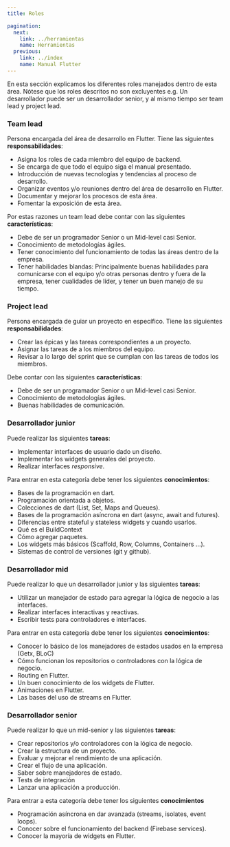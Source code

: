 ```yaml
---
title: Roles

pagination:
  next:
    link: ../herramientas
    name: Herramientas
  previous:
    link: ../index
    name: Manual Flutter
---
```


En esta sección explicamos los diferentes roles manejados dentro de esta área. Nótese que los roles descritos no son excluyentes e.g. Un desarrollador puede ser un desarrollador senior, y al mismo tiempo ser team lead y project lead.

### Team lead

Persona encargada del área de desarrollo en Flutter. Tiene las siguientes **responsabilidades**:

- Asigna los roles de cada miembro del equipo de backend.
- Se encarga de que todo el equipo siga el manual presentado.
- Introducción de nuevas tecnologías y tendencias al proceso de desarrollo.
- Organizar eventos y/o reuniones dentro del área de desarrollo en Flutter.
- Documentar y mejorar los procesos de esta área.
- Fomentar la exposición de esta área.

Por estas razones un team lead debe contar con las siguientes **características**:

- Debe de ser un programador Senior o un Mid-level casi Senior.
- Conocimiento de metodologías ágiles.
- Tener conocimiento del funcionamiento de todas las áreas dentro de la empresa.
- Tener habilidades blandas: Principalmente buenas habilidades para comunicarse con el equipo y/o otras personas dentro y fuera de la empresa, tener cualidades de líder, y tener un buen manejo de su tiempo.

### Project lead

Persona encargada de guiar un proyecto en específico. Tiene las siguientes **responsabilidades**:

- Crear las épicas y las tareas correspondientes a un proyecto.
- Asignar las tareas de a los miembros del equipo.
- Revisar a lo largo del sprint que se cumplan con las tareas de todos los miembros.

Debe contar con las siguientes **características**:

- Debe de ser un programador Senior o un Mid-level casi Senior.
- Conocimiento de metodologías ágiles.
- Buenas habilidades de comunicación.

### Desarrollador junior

Puede realizar las siguientes **tareas**:

- Implementar interfaces de usuario dado un diseño.
- Implementar los widgets generales del proyecto.
- Realizar interfaces _responsive_.

Para entrar en esta categoría debe tener los siguientes **conocimientos**:

- Bases de la programación en dart.
- Programación orientada a objetos.
- Colecciones de dart (List, Set, Maps and Queues).
- Bases de la programación asíncrona en dart (async, await and futures).
- Diferencias entre stateful y stateless widgets y cuando usarlos.
- Qué es el BuildContext
- Cómo agregar paquetes.
- Los widgets más básicos (Scaffold, Row, Columns, Containers ...).
- Sistemas de control de versiones (git y github).

### Desarrollador mid

Puede realizar lo que un desarrollador junior y las siguientes **tareas**:

- Utilizar un manejador de estado para agregar la lógica de negocio a las interfaces.
- Realizar interfaces interactivas y reactivas.
- Escribir tests para controladores e interfaces.

Para entrar en esta categoría debe tener los siguientes **conocimientos**:

- Conocer lo básico de los manejadores de estados usados en la empresa (Getx, BLoC)
- Cómo funcionan los repositorios o controladores con la lógica de negocio.
- Routing en Flutter.
- Un buen conocimiento de los widgets de Flutter.
- Animaciones en Flutter.
- Las bases del uso de streams en Flutter.

### Desarrollador senior

Puede realizar lo que un mid-senior y las siguientes **tareas**:

- Crear repositorios y/o controladores con la lógica de negocio.
- Crear la estructura de un proyecto.
- Evaluar y mejorar el rendimiento de una aplicación.
- Crear el flujo de una aplicación.
- Saber sobre manejadores de estado.
- Tests de integración
- Lanzar una aplicación a producción.

Para entrar a esta categoría debe tener los siguientes **conocimientos**

- Programación asíncrona en dar avanzada (streams, isolates, event loops).
- Conocer sobre el funcionamiento del backend (Firebase services).
- Conocer la mayoría de widgets en Flutter.
